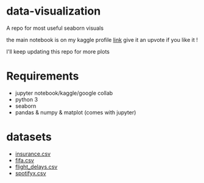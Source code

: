 # data-visualization
A repo for most useful seaborn visuals

the main notebook is on my kaggle profile [link](https://www.kaggle.com/code/ranamrabee/data-visualization/notebook) give it an upvote if you like it !

I'll keep updating this repo for more plots


# Requirements
* jupyter notebook/kaggle/google collab
* python 3
* seaborn
* pandas & numpy & matplot (comes with jupyter)

# datasets
* [insurance.csv](https://www.kaggle.com/datasets/joudalnsour/data-visualizatiion)
* [fifa.csv](https://www.kaggle.com/datasets/qianrenzhan/datasetfifa)
* [flight_delays.csv](https://www.kaggle.com/datasets/ranamrabee/flightdelays)
* [spotifyx.csv](https://www.kaggle.com/datasets/meteyildirim2005/spotifyx)
